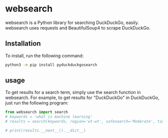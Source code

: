 # websearch
websearch is a Python library for searching DuckDuckGo, easily. websearch uses requests and BeautifulSoup4 to scrape DuckDuckGo. 

## Installation
To install, run the following command:
```bash
python3 -m pip install pyduckduckgosearch
```

## usage
To get results for a search term, simply use the search function in websearch. For example, to get results for "DuckDuckGo" in DuckDuckGo, just run the following program:
```python
from websearch import search
# keywords = 'what is machine learning'
# results = search(keywords, region='wt-wt', safesearch='Moderate', time='y', max_results=2)

# print(results.__next__().__dict__)
```
